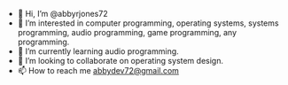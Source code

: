 - 👋 Hi, I’m @abbyrjones72
- 👀 I’m interested in computer programming, operating systems, systems programming, audio programming, game programming, any programming.
- 🌱 I’m currently learning audio programming.
- 💞️ I’m looking to collaborate on operating system design.
- 📫 How to reach me abbydev72@gmail.com

<!---
abbyrjones72/abbyrjones72 is a ✨ special ✨ repository because its `README.md` (this file) appears on your GitHub profile.
You can click the Preview link to take a look at your changes.
--->
